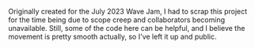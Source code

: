 Originally created for the July 2023 Wave Jam, I had to scrap this project for the time being due to scope creep and collaborators becoming unavailable. 
Still, some of the code here can be helpful, and I believe the movement is pretty smooth actually, so I've left it up and public.
